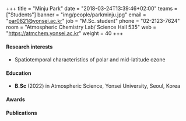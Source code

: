+++
title = "Minju Park"
date = "2018-03-24T13:39:46+02:00"
teams = ["Students"]
banner = "img/people/parkminju.jpg"
email = "par0821@yonsei.ac.kr"
job = "M.Sc. student"
phone = "02-2123-7624"
room = "Atmospheric Chemistry Lab/ Science Hall 535"
web = "https://atmchem.yonsei.ac.kr"
weight = 40
+++

#### Research interests
 + Spatiotemporal characteristics of polar and mid-latitude ozone

#### Education
 + **B.Sc** (2022) in Atmospheric Science, Yonsei University, Seoul, Korea

#### Awards

#### Publications
